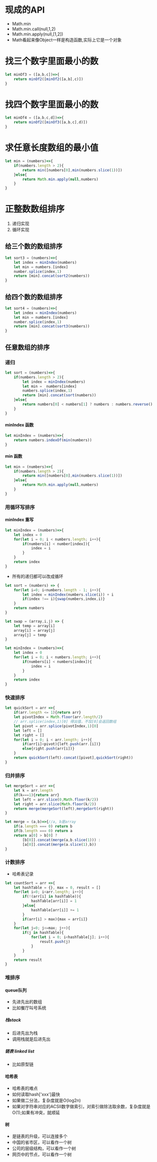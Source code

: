 # 现成的API
* Math.min
* Math.min.call(null,1,2)
* Math.min.apply(null,[1,2])
* Math看起来像Object一样是构造函数,实际上它是一个对象

# 找三个数字里面最小的数
```js
let minOf3 = ([a,b,c])=>{
    return minOf2([minOf2([a,b],c)])
}
```
# 找四个数字里面最小的数
```js
let minOf4 = ([a,b,c,d])=>{
    return minOf2([minOf3([a,b,c],d)])
}
```
# 求任意长度数组的最小值
```js
let min = (numbers)=>{
    if(numbers.length > 2){
        return min([numbers[0],min(numbers.slice(1))])
    }else{
        return Math.min.apply(null,numbers)
    }
}
```

# 正整数数组排序
1. 递归实现
2. 循环实现
## 给三个数的数组排序
```js
let sort3 = (numbers)=>{
    let index = minIndex(numbers)
    let min = numbers.[index]
    number.splice(index,1)
    return [min].concat(sort2(numbers))
}
```
## 给四个数的数组排序
```js
let sort4 = (numbers)=>{
    let index = minIndex(numbers)
    let min = numbers.[index]
    number.splice(index,1)
    return [min].concat(sort3(numbers))
}
```

## 任意数组的排序
### 递归
```js
let sort = (numbers)=>{
    if(numbers.length > 2){
        let index = minIndex(numbers)
        let min =  numbers[index]
        numbers.splice(index,1)
        return [min].concat(sort(numbers))
    }else{
        return numbers[0] < numbers[1] ? numbers : numbers.reverse()
    }
}
```
#### minIndex 函数
```js
let minIndex = (numbers)=>{
    return numbers.indexOf(min(numbers))
}
```
#### min 函数
```js
let min = (numbers)=>{
    if(numbers.length > 2){
        return min([numbers[0],min(numbers.slice(1))])
    }else{
        return Math.min.apply(null,numbers)
    }
}
```
### 用循环写排序
#### minIndex 重写
```js
let minIndex = (numbers)=>{
    let index = 0
    for(let i = 0; i < numbers.length; i++){
        if(numbers[i] < number[index]){
            index = i
        }
    }
    return index
}
```
* 所有的递归都可以改成循环
```js
let sort = (numbers) => {
    for(let i=0; i<numbers.length - 1; i++){
        let index = minIndex(numbers.slice(i)) + i
        if(index !== i){swap(numbers,index,i)}
    }
    return numbers
}

let swap = (array,i,j) => {
    let temp = array[i]
    array[i] = array[j]
    array[j] = temp
}

let minIndex = (numbers)=>{
    let index = 0
    for(let i = 0; i < numbers.length; i++){
        if(numbers[i] < numbers[index]){
            index = i
        }
    }
    return index
}
```
### 快速排序
```js
let quickSort = arr =>{
    if(arr.length <= 1){return arr}
    let pivotIndex = Math.floor(arr.length/2)
    // arr.splice(index,1)[0] 得出值，不加[0]会返回数组
    let pivot = arr.splice(pivotIndex,1)[0]
    let left = []
    let right = []
    for(let i = 0; i < arr.length; i++){
        if(arr[i]<pivot){left.push(arr.[i])}
        else{right.push(arr[i])}
    }
    return quickSort(left).concat([pivot],quickSort(right))
}
```

### 归并排序
```js
let mergeSort = arr =>{
    let k = arr.length
    if(k===1){return arr}
    let left = arr.slice(0,Math.floor(k/2))
    let right = arr.slice(Math.floor(k/2))
    return merge(mergeSort(left),mergeSort(right))
}

let merge = (a,b)=>{//a, b是array
    if(a.length === 0) return b
    if(b.length === 0) return a
    return a[0] > b[0] ?
        [b[0]].concat(merge(a,b.slice(1))) :
        [a[0]].concat(merge(a.slice(1),b))
}
```

### 计数排序
* 哈希表记录
```js
let countSort = arr =>{
    let hashTable = {}, max = 0, result = []
    for(let i=0; i<arr.length; i++){
        if(!(arr[i] in hashTable)){
            hashTable[arr[i]] = 1
        }else{
            hashTable[arr[i]] += 1
        }
        if(arr[i] > max){max = arr[i]}
    }
    for(let j=0; j<=max; j++){
        if(j in hashTable){
            for(let i = 0; i<hashTable[j]; i++){
                result.push(j)
            }
        }
    }
    return result
}

```

### 堆排序

#### queue队列
* 先进先出的数组
* 比如餐厅叫号系统

##### 栈stack
* 后进先出为栈
* 调用栈就是后进先出

##### 链表 linked list
* 比如原型链

#### 哈希表
* 哈希表的难点
* 如何读取hash['xxx']最快
* 如果做二分法，复杂度就是O(log2n)
* 如果对字符串对应的ACSII数字做索引，对索引做除法取余数，复杂度就是O(1);如果有冲突，就顺延

#### 树
* 是链表的升级，可以连接多个
* 中国的省市区，可以看作一个树
* 公司的层级结构，可以看作一个树
* 网页中的节点，可以看作一个树
